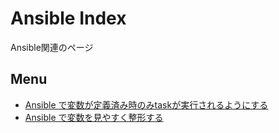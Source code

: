 # Ansible Index

Ansible関連のページ

## Menu

- [Ansible で変数が定義済み時のみtaskが実行されるようにする](define_variables.md)
- [Ansible で変数を見やすく整形する](format_variables.md)
